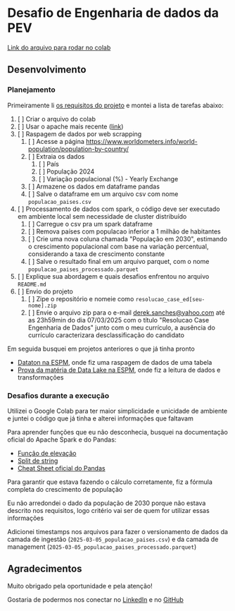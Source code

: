 # Desafio de Engenharia de dados da PEV

[Link do arquivo para rodar no colab](https://colab.research.google.com/drive/1YwJURtuzFSZomAnMlkEvcCjwgXBlEqcf?usp=sharing)

## Desenvolvimento

### Planejamento
Primeiramente li [os requisitos do projeto](https://docs.google.com/document/d/1TziXLKoH70efao7-VQbiRzhAyuKtKQ68PPqtkPXML5I/edit?tab=t.0) e montei a lista de tarefas abaixo:

1. [ ] Criar o arquivo do colab
2. [ ] Usar o apache mais recente ([link](https://spark.apache.org/downloads.html))
3. [ ] Raspagem de dados por web scrapping
	1. [ ] Acesse a página https://www.worldometers.info/world-population/population-by-country/
	2. [ ] Extraia os dados
		1. [ ] País
		2. [ ] População 2024
		3. [ ] Variação populacional (%) - Yearly Exchange
	3. [ ] Armazene os dados em dataframe pandas
	4. [ ] Salve o dataframe em um arquivo csv com nome `populacao_paises.csv`
4. [ ] Processamento de dados com spark, o código deve ser executado em ambiente local sem necessidade de cluster distribuído
	1. [ ] Carregue o csv pra um spark dataframe
	2. [ ] Remova países com populacao inferior a 1 milhão de habitantes
	3. [ ] Crie uma nova coluna chamada "População em 2030", estimando o crescimento populacional com base na variação percentual, considerando a taxa de crescimento constante
	4. [ ] Salve o resultado final em um arquivo parquet, com o nome `populacao_paises_processado.parquet`
5. [ ] Explique sua abordagem e quais desafios enfrentou no arquivo `README.md`
6. [ ] Envio do projeto
	1. [ ] Zipe o repositório e nomeie como `resolucao_case_ed[seu-nome].zip`
	2. [ ] Envie o arquivo zip para o e-mail derek.sanches@yahoo.com até as 23h59min do dia 07/03/2025 com o título "Resolucao Case Engenharia de Dados" junto com o meu currículo, a ausência do currículo caracterizara desclassificação do candidato

Em seguida busquei em projetos anteriores o que já tinha pronto
- [Dataton na ESPM](https://colab.research.google.com/drive/1rnwvcvRZWcDWp3kTzB6kB0VjdJkSoTJu), onde fiz uma raspagem de dados de uma tabela
- [Prova da matéria de Data Lake na ESPM](https://colab.research.google.com/drive/1GyRpUScqdNNq0Hg6JcE__6oH65Rt-n9u?usp=sharing), onde fiz a leitura de dados e transformações

### Desafios durante a execução
Utilizei o Google Colab para ter maior simplicidade e unicidade de ambiente e juntei o código que já tinha e alterei informações que faltavam

Para aprender funções que eu não desconhecia, busquei na documentação oficial do Apache Spark e do Pandas:
- [Função de elevação](https://spark.apache.org/docs/latest/api/python/reference/pyspark.sql/api/pyspark.sql.functions.pow.html)
- [Split de string](https://spark.apache.org/docs/latest/api/python/reference/pyspark.sql/api/pyspark.sql.functions.split.html)
- [Cheat Sheet oficial do Pandas](https://pandas.pydata.org/Pandas_Cheat_Sheet.pdf)

Para garantir que estava fazendo o cálculo corretamente, fiz a fórmula completa do crescimento de população

Eu não arredondei o dado da população de 2030 porque não estava descrito nos requisitos, logo critério vai ser de quem for utilizar essas informações

Adicionei timestamps nos arquivos para fazer o versionamento de dados da camada de ingestão (`2025-03-05_populacao_paises.csv`) e da camada de management (`2025-03-05_populacao_paises_processado.parquet`)

## Agradecimentos
Muito obrigado pela oportunidade e pela atenção!

Gostaria de podermos nos conectar no [LinkedIn](https://www.linkedin.com/in/guigadev/) e no [GitHub](https://github.com/ryguigas0)